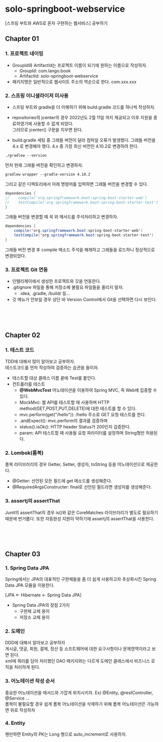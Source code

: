 # solo-springboot-webservice
[스프링 부트와 AWS로 혼자 구현하는 웹서비스] 공부하기

## Chapter 01
### 1. 프로젝트 네이밍 <br>

- GroupId와 ArtifactId는 프로젝트 이름이 되기에 원하는 이름으로 작성하자.
  - GroupId: com.lango.book
  - ArtifactId: solo-springboot-webservice 
- 패키지명은 일반적으로 웹사이트 주소의 역순으로 한다. com.xxx.xxx 
### 2. 스프링 이니셜라이저 미사용 <br>
- 스프링 부트와 gradle을 더 이해하기 위해 build.gradle 코드를 하나씩 작성하자. <br>
- repositories의 jcenter의 경우 2022년도 2월 11일 까지 제공되고 이후 지원을 종료하였기에 사용할 수 없게 되었다. <br> 
그러므로 jcenter() 구문을 지우면 된다.

- build.gradle 세팅 중 그래들 버전이 달라 컴파일 오류가 발생했다. 
그래들 버전을 4.x 로 변경해야 했다. 4.x 중 가장 최신 버전인 4.10.2로 변경하려 한다. <br>
    
``` 
./gradlew --version
```
먼저 현재 그래들 버전을 확인하고 변경하자.
```
gradlew wrapper --gradle-version 4.10.2
```
그리고 같은 디렉토리에서 아래 명령어를 입력하면 그래들 버전을 변경할 수 있다.
```java
dependencies {
//    compile('org.springframework.boot:spring-boot-starter-web')
//    testCompile('org.springframework.boot:spring-boot-starter-test')
}
``` 
그래들 버전을 변경할 때 꼭 위 메서드를 주석처리하고 변경하자.
```java
dependencies {
    compile('org.springframework.boot:spring-boot-starter-web')
    testCompile('org.springframework.boot:spring-boot-starter-test')
}
```
그래들 버전 변경 후 compile 메소드 주석을 해제하고 그래들을 로드하니 정상적으로 변경되었다.

### 3. 프로젝트 Git 연동 <br>
   - 인텔리제이에서 생성한 프로젝트와 깃을 연동한다.
   - .gitignore 파일을 통해 저장소에 불필요 파일들을 올리지 말자.
     - .idea, .gradle, /build/ 등...
   - 깃 메뉴가 안보일 경우 상단 바 Version Control에서 Git을 선택하면 다시 보인다.

<br><br><br>

## Chapter 02
### 1. 테스트 코드 <br>
TDD에 대해서 많이 알아보고 공부하자. <br>
테스트코드를 먼저 작성하여 검증하는 습관을 들이자.
- 테스트할 대상 클래스 이름 끝에 Test를 붙인다.
- 컨트롤러를 테스트
  - **@WebMvcTest** 어노테이션을 이용하여 Spring MVC, 즉 Web에 집중할 수 있다.
  - MockMvc: 웹 API를 테스트할 때 사용하며 HTTP method(GET,POST,PUT,DELETE)에 대한 테스트를 할 수 있다.
  - mvc.perform(get("/hello")): /hello 주소로 GET 요청 테스트를 한다.
  - .andExpect(): mvc.perform의 결과를 검증하며 
  - status().isOk(): HTTP header Status가 200인지 검증한다. 
  - param: API 테스트할 때 사용될 요청 파라미터를 설정하며 String형만 허용된다.

### 2. Lombok(롬복)
롬복 라이브러리의 경우 Getter, Setter, 생성자, toString 등을 어노테이션으로 제공한다.
- @Getter: 선언된 모든 필드에 get 메소드를 생성해준다.
- @RequiredArgsConstructer: final로 선언된 필드라면 생성자를 생성해준다.

### 3. assertj의 assertThat
Junit의 assertThat의 경우 is()와 같은 CoreMatches 라이브러리가 별도로 필요하기 때문에 번거롭다. 또한 자동완성 지원이 약하기에 assertj의 assertThat을 사용한다.



<br><br><br>

## Chapter 03
### 1. Spring Data JPA <br>
Spring에서는 JPA의 대표적인 구현체들을 좀 더 쉽게 사용하고자 추상화시킨 Spring Data JPA 모듈을 이용한다. <br>

[JPA <- Hibernate <- Spring Data JPA]

- Spring Data JPA의 장점 2가지
  - 구현체 교체 용이
  - 저장소 교체 용이

### 2. 도메인
DDD에 대해서 알아보고 공부하자 <br>
게시글, 댓글, 회원, 결제, 정산 등 소프트웨어에 대한 요구사항이나 문제영역이라고 보면 된다. <br>
xml에 쿼리를 담아 처리했던 DAO 패키지와는 다르게 도메인 클래스에서 비즈니스 로직을 처리하게 된다. 

### 3. 어노테이션 작성 순서
중요한 어노테이션을 메서드와 가깝게 위치시키자. Ex) @Entity, @restController, @Service ... <br>
롬복이 불필요할 경우 쉽게 롬복 어노테이션을 삭제하기 위해 롬복 어노테이션은 가능하면 위로 작성하자 

### 4. Entity
웬만하면 Entity의 PK는 Long 형으로 auto_increment로 사용하자.







